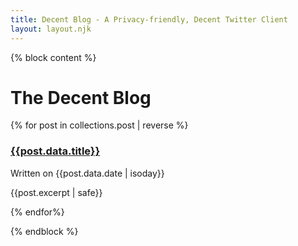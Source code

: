 ```yaml
---
title: Decent Blog - A Privacy-friendly, Decent Twitter Client
layout: layout.njk
---
```


{% block content %}
<div class="container mt-5">
  <div class="row">
    <div class="col-xl-12 col-sm-12 mx-auto">
      <h1 class="title display-3">The Decent Blog</h1>
      <div class="row">
      {% for post in collections.post | reverse %}
        <div class="col-md-6 my-3">
          <div class="card">
            <div class="card-body">
              <h3 class="title mt-0"><a href="{{post.url}}">{{post.data.title}}</a></h3>
              <p>Written on <time class="font-weight-bold">{{post.data.date | isoday}}</time></p>
              <p>{{post.excerpt | safe}}</p>
            </div>
          </div>
        </div>
      {% endfor%}
      </div>
    </div>
    <div class="col-xl-2 mx-auto d-none-lg d-block-xl">
      <img class="img-fluid" style="max-width: 150px" lazy="/img/letters.svg"/>
    </div>
  </div>
</div>

{% endblock %}